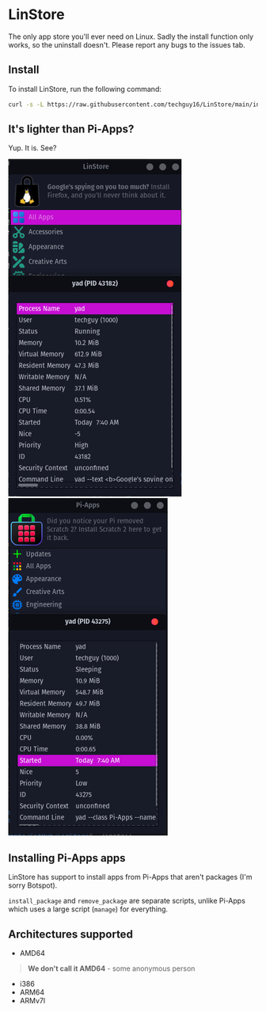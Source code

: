 # LinStore
The only app store you'll ever need on Linux.
Sadly the install function only works, so the uninstall doesn't. Please report any bugs to the issues tab.

## Install
To install LinStore, run the following command:
```bash
curl -s -L https://raw.githubusercontent.com/techguy16/LinStore/main/install | bash
```

## It's lighter than Pi-Apps?
Yup. It is. See?

![LinStore's Resources](images/LinStoreResources.png "LinStore's Resources")
![Pi-Apps Resources](images/Pi-AppsResources.png "Pi-Apps Resources")

## Installing Pi-Apps apps
LinStore has support to install apps from Pi-Apps that aren't packages (I'm sorry Botspot). 

<code>install_package</code> and <code>remove_package</code> are separate scripts, unlike Pi-Apps which uses a large script (<code>manage</code>) for everything.

## Architectures supported
* AMD64
> **We don't call it AMD64** - some anonymous person
* i386
* ARM64
* ARMv7l

